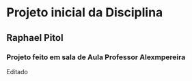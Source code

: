 # Projeto inicial da Disciplina
## Raphael Pitol
### Projeto  feito em sala de Aula Professor Alexmpereira


Editado
